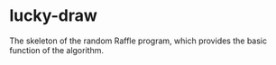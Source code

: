 # lucky-draw
The skeleton of the random Raffle program, which provides the basic function of the algorithm.
